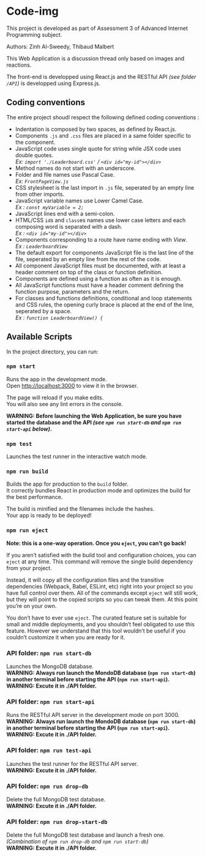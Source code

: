 # Code-img

This project is developed as part of Assessment 3 of Advanced Internet Programming subject.

Authors: Zinh Al-Sweedy, Thibaud Malbert

This Web Application is a discussion thread only based on images and reactions.

The front-end is developped using React.js and the RESTful API *(see folder `/API`)* is developped using Express.js.

## Coding conventions

The entire project shoudl respect the following defined coding conventions :

* Indentation is composed by two spaces, as defined by React.js.
* Components `.js` and `.css` files are placed in a same folder specific to the component.
* JavaScript code uses single quote for string while JSX code uses double quotes.<br />
*Ex: `import './Leaderboard.css'` / `<div id="my-id"></div>`*
* Method names do not start with an underscore.
* Folder and file names use Pascal Case. <br />
*Ex: `FrontPageView.js`*
* CSS stylesheet is the last import in `.js` file, seperated by an empty line from other imports.
* JavaScript variable names use Lower Camel Case.<br />
*Ex : `const myVariable = 2;`*
* JavaScript lines end with a semi-colon.
* HTML/CSS `id`s and `class`es names use lower case letters and each composing word is separated with a dash.<br />
*Ex : `<div id="my-id"></div>`*
* Components corresponding to a route have name ending with *View*.<br />
*Ex : `LeaderboardView`*
* The default export for components JavaScript file is the last line of the file, seperated by an empty line from the rest of the code.
* All component JavaScript files must be documented, with at least a header comment on top of the class or function definition.
* Components are defined using a function as often as it is enough.
* All JavaScript functions must have a header comment defining the function purpose, parameters and the return.
* For classes and functions definitions, conditional and loop statements and CSS rules, the opening curly brace is placed at the end of the line, seperated by a space.<br />
*Ex : `function LeaderboardView() {`*

## Available Scripts

In the project directory, you can run:

### `npm start`

Runs the app in the development mode.<br>
Open [http://localhost:3000](http://localhost:3000) to view it in the browser.

The page will reload if you make edits.<br>
You will also see any lint errors in the console.

**WARNING: Before launching the Web Application, be sure you have started the database and the API *(see `npm run start-db` and `npm run start-api` below)*.**

### `npm test`

Launches the test runner in the interactive watch mode.

### `npm run build`

Builds the app for production to the `build` folder.<br>
It correctly bundles React in production mode and optimizes the build for the best performance.

The build is minified and the filenames include the hashes.<br>
Your app is ready to be deployed!

### `npm run eject`

**Note: this is a one-way operation. Once you `eject`, you can’t go back!**

If you aren’t satisfied with the build tool and configuration choices, you can `eject` at any time. This command will remove the single build dependency from your project.

Instead, it will copy all the configuration files and the transitive dependencies (Webpack, Babel, ESLint, etc) right into your project so you have full control over them. All of the commands except `eject` will still work, but they will point to the copied scripts so you can tweak them. At this point you’re on your own.

You don’t have to ever use `eject`. The curated feature set is suitable for small and middle deployments, and you shouldn’t feel obligated to use this feature. However we understand that this tool wouldn’t be useful if you couldn’t customize it when you are ready for it.

### API folder: `npm run start-db`

Launches the MongoDB database.<br />
**WARNING: Always run launch the MondoDB database (`npm run start-db`) in another terminal before starting the API (`npm run start-api`).**<br />
**WARNING: Excute it in ./API folder.**

### API folder: `npm run start-api`

Runs the RESTful API server in the development mode on port 3000.<br />
**WARNING: Always run launch the MondoDB database (`npm run start-db`) in another terminal before starting the API (`npm run start-api`).**<br />
**WARNING: Excute it in ./API folder.**

### API folder: `npm run test-api`

Launches the test runner for the RESTful API server.<br />
**WARNING: Excute it in ./API folder.**

### API folder: `npm run drop-db`

Delete the full MongoDB test database.<br />
**WARNING: Excute it in ./API folder.**

### API folder: `npm run drop-start-db`

Delete the full MongoDB test database and launch a fresh one. *(Combination of `npm run drop-db` and `npm run start-db`)*<br />
**WARNING: Excute it in ./API folder.**